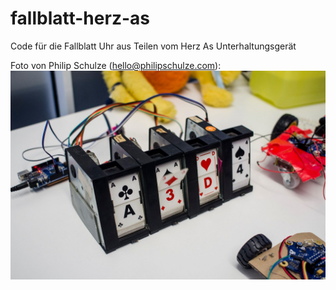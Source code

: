 # fallblatt-herz-as
Code für die Fallblatt Uhr aus Teilen vom Herz As Unterhaltungsgerät 

Foto von Philip Schulze (hello@philipschulze.com):
![preview](https://github.com/chaostreff-flensburg/fallblatt-herz-as/blob/master/preview.jpg?raw=true)
